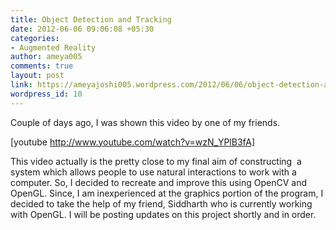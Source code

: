 ```yaml
---
title: Object Detection and Tracking
date: 2012-06-06 09:06:08 +05:30
categories:
- Augmented Reality
author: ameya005
comments: true
layout: post
link: https://ameyajoshi005.wordpress.com/2012/06/06/object-detection-and-tracking/
wordpress_id: 10
---
```


Couple of days ago, I was shown this video by one of my friends.

[youtube http://www.youtube.com/watch?v=wzN_YPlB3fA]

This video actually is the pretty close to my final aim of constructing  a system which allows people to use natural interactions to work with a computer. So, I decided to recreate and improve this using OpenCV and OpenGL. Since, I am inexperienced at the graphics portion of the program, I decided to take the help of my friend, Siddharth who is currently working with OpenGL. I will be posting updates on this project shortly and in order.
